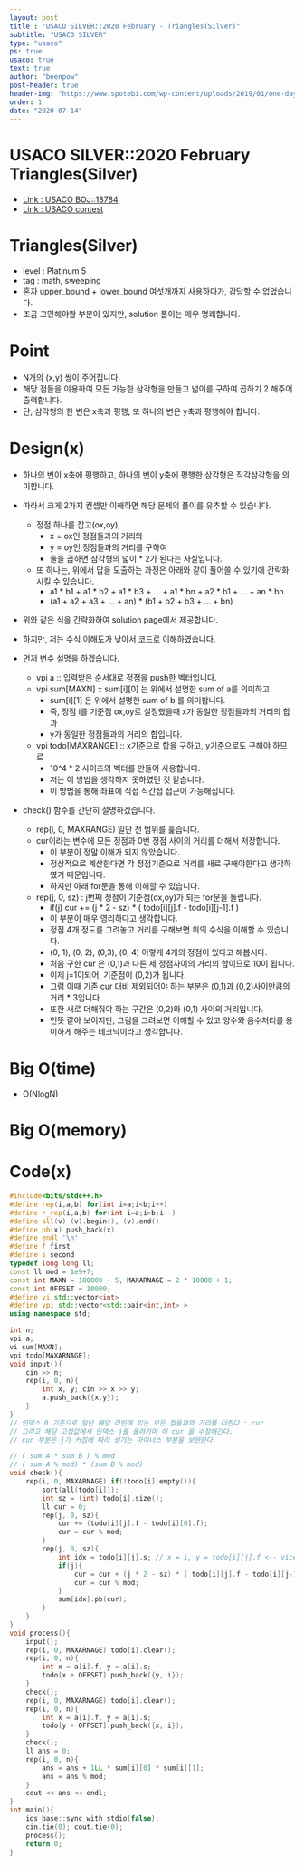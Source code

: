```yaml
---
layout: post
title : "USACO SILVER::2020 February - Triangles(Silver)"
subtitle: "USACO SILVER"
type: "usaco"
ps: true
usaco: true
text: true
author: "beenpow"
post-header: true
header-img: "https://www.spotebi.com/wp-content/uploads/2019/01/one-day-day-one-workout-motivation-spotebi.jpg"
order: 1
date: "2020-07-14"
---
```


# USACO SILVER::2020 February Triangles(Silver)
- [Link : USACO BOJ::18784](https://www.acmicpc.net/problem/18784)
- [Link : USACO contest](http://usaco.org/index.php?page=feb20results)

# Triangles(Silver)

- level : Platinum 5
- tag : math, sweeping
- 혼자 upper_bound + lower_bound 여섯개까지 사용하다가, 감당할 수 없었습니다.
- 조금 고민해야할 부분이 있지만, solution 풀이는 매우 명쾌합니다.

# Point
- N개의 (x,y) 쌍이 주어집니다.
- 해당 점들을 이용하여 모든 가능한 삼각형을 만들고 넓이를 구하여 곱하기 2 해주어 출력합니다.
- 단, 삼각형의 한 변은 x축과 평행, 또 하나의 변은 y축과 평행해야 합니다.

# Design(x)
- 하나의 변이 x축에 평행하고, 하나의 변이 y축에 평행한 삼각형은 직각삼각형을 의미합니다.
- 따라서 크게 2가지 컨셉만 이해하면 해당 문제의 풀이를 유추할 수 있습니다.
  - 정점 하나를 잡고(ox,oy),
    - x = ox인 정점들과의 거리와
    - y = oy인 정점들과의 거리를 구하여
    - 둘을 곱하면 삼각형의 넓이 * 2가 된다는 사실입니다.
  - 또 하나는, 위에서 답을 도출하는 과정은 아래와 같이 풀어쓸 수 있기에 간략화 시킬 수 있습니다.
    - a1 * b1  + a1 * b2 + a1 * b3 + ... + a1 * bn + a2 * b1 + ... + an * bn
    - (a1 + a2 + a3 + ... + an) * (b1 + b2 + b3 + ... + bn)

- 위와 같은 식을 간략화하여 solution page에서 제공합니다.
- 하지만, 저는 수식 이해도가 낮아서 코드로 이해하였습니다.
- 먼저 변수 설명을 하겠습니다.
  - vpi a :: 입력받은 순서대로 정점을 push한 벡터입니다.
  - vpi sum[MAXN] :: sum[i][0] 는 위에서 설명한 sum of a를 의미하고
    - sum[i][1] 은 위에서 설명한 sum of b 를 의미합니다.
    - 즉, 정점 i를 기준점 ox,oy로 설정했을때 x가 동일한 정점들과의 거리의 합과
    - y가 동일한 정점들과의 거리의 합입니다.
  - vpi todo[MAXRANGE] :: x기준으로 합을 구하고, y기준으로도 구해야 하므로 
    - 10^4 * 2 사이즈의 벡터를 만들어 사용합니다.
    - 저는 이 방법을 생각하지 못하였던 것 같습니다.
    - 이 방법을 통해 좌표에 직접 직간접 접근이 가능해집니다.


- check() 함수를 간단히 설명하겠습니다.
  - rep(i, 0, MAXRANGE) 일단 전 범위를 훑습니다.
  - cur이라는 변수에 모든 정점과 0번 정점 사이의 거리를 더해서 저장합니다.
    - 이 부분이 정말 이해가 되지 않았습니다.
    - 정상적으로 계산한다면 각 정점기준으로 거리를 새로 구해야한다고 생각하였기 때문입니다.
    - 하지만 아래 for문을 통해 이해할 수 있습니다.
  - rep(j, 0, sz) : j번째 정점이 기준점(ox,oy)가 되는 for문을 돌립니다.
    - if(j) cur += (j * 2 - sz) * ( todo[i][j].f - todo[i][j-1].f )
    - 이 부분이 매우 영리하다고 생각합니다.
    - 정점 4개 정도를 그려놓고 거리를 구해보면 위의 수식을 이해할 수 있습니다.
    - (0, 1), (0, 2), (0,3), (0, 4) 이렇게 4개의 정점이 있다고 해봅시다.
    - 처음 구한 cur 은 (0,1)과 다른 세 정점사이의 거리의 합이므로 10이 됩니다.
    - 이제 j=1이되어, 기준점이 (0,2)가 됩니다.
    - 그럼 이때 기존 cur 대비 제외되어야 하는 부분은 (0,1)과 (0,2)사이만큼의 거리 * 3입니다.
    - 또한 새로 더해줘야 하는 구간은 (0,2)와 (0,1) 사이의 거리입니다.
    - 언뜻 같아 보이지만, 그림을 그려보면 이해할 수 있고 양수와 음수처리를 용이하게 해주는 테크닉이라고 생각합니다.

# Big O(time)
- O(NlogN)

# Big O(memory)

# Code(x)

```cpp
#include<bits/stdc++.h>
#define rep(i,a,b) for(int i=a;i<b;i++)
#define r_rep(i,a,b) for(int i=a;i>b;i--)
#define all(v) (v).begin(), (v).end()
#define pb(x) push_back(x)
#define endl '\n'
#define f first
#define s second
typedef long long ll;
const ll mod = 1e9+7;
const int MAXN = 100000 + 5, MAXARNAGE = 2 * 10000 + 1;
const int OFFSET = 10000;
#define vi std::vector<int>
#define vpi std::vector<std::pair<int,int> >
using namespace std;

int n;
vpi a;
vi sum[MAXN];
vpi todo[MAXARNAGE];
void input(){
	cin >> n;
	rep(i, 0, n){
		int x, y; cin >> x >> y;
		a.push_back({x,y});
	}
}
// 인덱스 0 기준으로 일단 해당 라인에 있는 모든 점들과의 거리를 더한다 : cur
// 그리고 해당 고정값에서 인덱스 j를 올려가며 이 cur 을 수정해간다.
// cur 부분은 j가 커짐에 따라 생기는 마이너스 부분을 보완한다.

// ( sum A * sum B ) % mod
// ( sum A % mod) * (sum B % mod)
void check(){
	rep(i, 0, MAXARNAGE) if(!todo[i].empty()){
		sort(all(todo[i]));
		int sz = (int) todo[i].size();
		ll cur = 0;
		rep(j, 0, sz){
			cur += (todo[i][j].f - todo[i][0].f);
			cur = cur % mod;
		}
		rep(j, 0, sz){
			int idx = todo[i][j].s; // x = i, y = todo[i][j].f <-- vice versa
			if(j){
				cur = cur + (j * 2 - sz) * ( todo[i][j].f - todo[i][j-1].f );
				cur = cur % mod;
			}
			sum[idx].pb(cur);
		}
	}
}
void process(){
	input();
	rep(i, 0, MAXARNAGE) todo[i].clear();
	rep(i, 0, n){
		int x = a[i].f, y = a[i].s;
		todo[x + OFFSET].push_back({y, i});
	}
	check();
	rep(i, 0, MAXARNAGE) todo[i].clear();
	rep(i, 0, n){
		int x = a[i].f, y = a[i].s;
		todo[y + OFFSET].push_back({x, i});
	}
	check();
	ll ans = 0;
	rep(i, 0, n){
		ans = ans + 1LL * sum[i][0] * sum[i][1];
		ans = ans % mod;
	}
	cout << ans << endl;
}
int main(){
    ios_base::sync_with_stdio(false);
    cin.tie(0); cout.tie(0);
    process();
    return 0;
}
```
